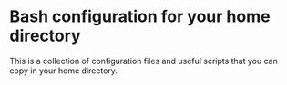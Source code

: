 # Bash configuration for your home directory

This is a collection of configuration files and useful scripts that 
you can copy in your home directory.
